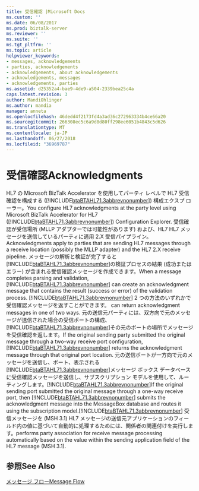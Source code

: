 ```yaml
---
title: 受信確認 |Microsoft Docs
ms.custom: ''
ms.date: 06/08/2017
ms.prod: biztalk-server
ms.reviewer: ''
ms.suite: ''
ms.tgt_pltfrm: ''
ms.topic: article
helpviewer_keywords:
- messages, acknowledgements
- parties, acknowledgements
- acknowledgements, about acknowledgements
- acknowledgements, messages
- acknowledgements, parties
ms.assetid: d25352a4-bae9-4de9-a504-2339bea25c4a
caps.latest.revision: 3
author: MandiOhlinger
ms.author: mandia
manager: anneta
ms.openlocfilehash: 46dedd4f2173fd4a3ad36c272963334b4ce66a20
ms.sourcegitcommit: 266308ec5c6a9d8d80ff298ee6051b4843c5d626
ms.translationtype: MT
ms.contentlocale: ja-JP
ms.lasthandoff: 06/27/2018
ms.locfileid: "36969787"
---
```

# <a name="acknowledgments"></a><span data-ttu-id="676af-102">受信確認</span><span class="sxs-lookup"><span data-stu-id="676af-102">Acknowledgments</span></span>
<span data-ttu-id="676af-103">HL7 の Microsoft BizTalk Accelerator を使用してパーティ レベルで HL7 受信確認を構成する ([!INCLUDE[btaBTAHL71.3abbrevnonumber](../../includes/btabtahl71-3abbrevnonumber-md.md)]) 構成エクスプ ローラー。</span><span class="sxs-lookup"><span data-stu-id="676af-103">You configure HL7 acknowledgments at the party level using Microsoft BizTalk Accelerator for HL7 ([!INCLUDE[btaBTAHL71.3abbrevnonumber](../../includes/btabtahl71-3abbrevnonumber-md.md)]) Configuration Explorer.</span></span> <span data-ttu-id="676af-104">受信確認が受信場所 (MLLP アダプターでは可能性があります) および、HL7 HL7 メッセージを送信しているパーティに適用 2.X 受信パイプライン。</span><span class="sxs-lookup"><span data-stu-id="676af-104">Acknowledgments apply to parties that are sending HL7 messages through a receive location (possibly the MLLP adapter) and the HL7 2.X receive pipeline.</span></span> <span data-ttu-id="676af-105">メッセージの解析と検証が完了すると[!INCLUDE[btaBTAHL71.3abbrevnonumber](../../includes/btabtahl71-3abbrevnonumber-md.md)]の検証プロセスの結果 (成功またはエラー) が含まれる受信確認メッセージを作成できます。</span><span class="sxs-lookup"><span data-stu-id="676af-105">When a message completes parsing and validation, [!INCLUDE[btaBTAHL71.3abbrevnonumber](../../includes/btabtahl71-3abbrevnonumber-md.md)] can create an acknowledgment message that contains the result (success or error) of the validation process.</span></span> [!INCLUDE[btaBTAHL71.3abbrevnonumber](../../includes/btabtahl71-3abbrevnonumber-md.md)]<span data-ttu-id="676af-106"> 2 つの方法のいずれかで受信確認メッセージを返すことができます。</span><span class="sxs-lookup"><span data-stu-id="676af-106"> can return acknowledgment messages in one of two ways.</span></span> <span data-ttu-id="676af-107">元の送信元パーティには、双方向で元のメッセージが送信された場合の受信ポートの構成、[!INCLUDE[btaBTAHL71.3abbrevnonumber](../../includes/btabtahl71-3abbrevnonumber-md.md)]その元のポートの場所でメッセージを受信確認を返します。</span><span class="sxs-lookup"><span data-stu-id="676af-107">If the original sending party submitted the original message through a two-way receive port configuration, [!INCLUDE[btaBTAHL71.3abbrevnonumber](../../includes/btabtahl71-3abbrevnonumber-md.md)] returns the acknowledgment message through that original port location.</span></span> <span data-ttu-id="676af-108">元の送信ポートが一方向で元のメッセージを送信し、ポート、表示される[!INCLUDE[btaBTAHL71.3abbrevnonumber](../../includes/btabtahl71-3abbrevnonumber-md.md)]メッセージ ボックス データベースに受信確認メッセージを送信し、サブスクリプション モデルを使用して、ルーティングします。[!INCLUDE[btaBTAHL71.3abbrevnonumber](../../includes/btabtahl71-3abbrevnonumber-md.md)]</span><span class="sxs-lookup"><span data-stu-id="676af-108">If the original sending port submitted the original message through a one-way receive port, then [!INCLUDE[btaBTAHL71.3abbrevnonumber](../../includes/btabtahl71-3abbrevnonumber-md.md)] submits the acknowledgment message into the MessageBox database and routes it using the subscription model.[!INCLUDE[btaBTAHL71.3abbrevnonumber](../../includes/btabtahl71-3abbrevnonumber-md.md)]</span></span> <span data-ttu-id="676af-109">受信メッセージを (MSH 3.1) HL7 メッセージの送信元アプリケーションのフィールド内の値に基づいて自動的に処理するためには、関係者の関連付けを実行します。</span><span class="sxs-lookup"><span data-stu-id="676af-109">performs party association for receive message processing automatically based on the value within the sending application field of the HL7 message (MSH 3.1).</span></span>  
  
## <a name="see-also"></a><span data-ttu-id="676af-110">参照</span><span class="sxs-lookup"><span data-stu-id="676af-110">See Also</span></span>  
 [<span data-ttu-id="676af-111">メッセージ フロー</span><span class="sxs-lookup"><span data-stu-id="676af-111">Message Flow</span></span>](../../adapters-and-accelerators/accelerator-hl7/message-flow.md)